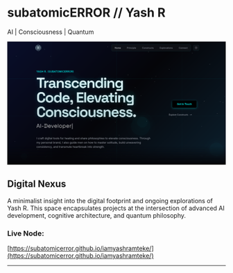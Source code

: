 # subatomicERROR // Yash R
AI | Consciousness | Quantum

<p align="center">
  <img src="subatomicERROR.png" alt="subatomicERROR Portfolio Screenshot" width="800">
</p>

## Digital Nexus
A minimalist insight into the digital footprint and ongoing explorations of Yash R. This space encapsulates projects at the intersection of advanced AI development, cognitive architecture, and quantum philosophy.

### Live Node:
[https://subatomicerror.github.io/iamyashramteke/](https://subatomicerror.github.io/iamyashramteke/)

---

